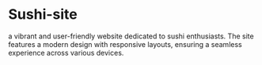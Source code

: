 # Sushi-site
 a vibrant and user-friendly website dedicated to sushi enthusiasts. The site features a modern design with responsive layouts, ensuring a seamless experience across various devices.
